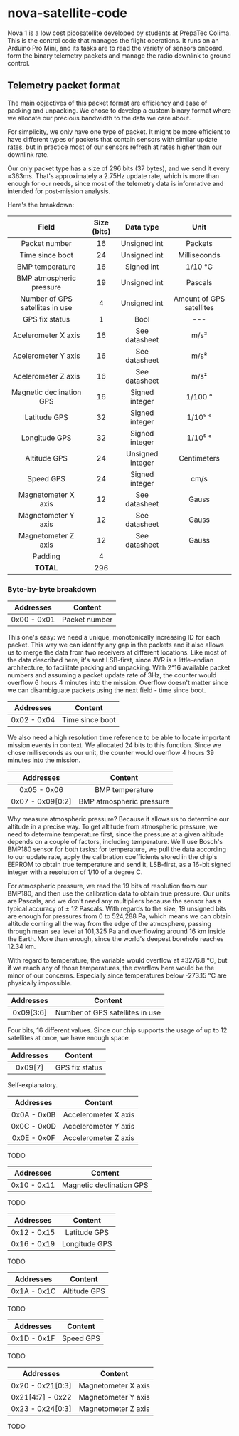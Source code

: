 # nova-satellite-code
Nova 1 is a low cost picosatellite developed by students at PrepaTec Colima. 
This is the control code that manages the flight operations. It runs on an Arduino Pro Mini, and its tasks are to read the variety of sensors onboard, form the binary telemetry packets and manage the radio downlink to ground control.

## Telemetry packet format
The main objectives of this packet format are efficiency and ease of packing and unpacking. We chose to develop a custom binary format where we allocate our precious bandwidth to the data we care about. 

For simplicity, we only have one type of packet. It might be more efficient to have different types of packets that contain sensors with similar update rates, but in practice most of our sensors refresh at rates higher than our downlink rate. 

Our only packet type has a size of 296 bits (37 bytes), and we send it every ≈363ms. That's approximately a 2.75Hz update rate, which is more than enough for our needs, since most of the telemetry data is informative and intended for post-mission analysis.

Here's the breakdown:

|Field|Size (bits)|Data type|Unit|
|:---:|:---------:|:-------:|:--:|
|Packet number|16|Unsigned int|Packets|
|Time since boot|24|Unsigned int|Milliseconds|
|BMP temperature|16|Signed int|1/10 °C|
|BMP atmospheric pressure|19|Unsigned int|Pascals|
|Number of GPS satellites in use|4|Unsigned int|Amount of GPS satellites|
|GPS fix status|1|Bool|---|
|Acelerometer X axis|16|See datasheet|m/s²|
|Acelerometer Y axis|16|See datasheet|m/s²|
|Acelerometer Z axis|16|See datasheet|m/s²|
|Magnetic declination GPS|16|Signed integer|1/100 °|
|Latitude GPS|32|Signed integer|1/10⁵ °|
|Longitude GPS|32|Signed integer|1/10⁵ °|
|Altitude GPS|24|Unsigned integer|Centimeters|
|Speed GPS|24|Signed integer|cm/s|
|Magnetometer X axis|12|See datasheet|Gauss|
|Magnetometer Y axis|12|See datasheet|Gauss|
|Magnetometer Z axis|12|See datasheet|Gauss|
|Padding|4|
|**TOTAL**|296|

### Byte-by-byte breakdown
|Addresses|Content|
|:-------:|:-----:|
| 0x00 - 0x01  | Packet number|

This one's easy: we need a unique, monotonically increasing ID for each packet. This way we can identify any gap in the packets and it also allows us to merge the data from two receivers at different locations. Like most of the data described here, it's sent LSB-first, since AVR is a little-endian architecture, to facilitate packing and unpacking.
With 2^16 available packet numbers and assuming a packet update rate of 3Hz, the counter would overflow 6 hours 4 minutes into the mission. Overflow doesn't matter since we can disambiguate packets using the next field - time since boot.

|Addresses|Content|
|:-------:|:-----:|
| 0x02 - 0x04  | Time since boot|

We also need a high resolution time reference to be able to locate important mission events in context. We allocated 24 bits to this function. Since we chose milliseconds as our unit, the counter would overflow 4 hours 39 minutes into the mission. 

|Addresses|Content|
|:-------:|:-----:|
| 0x05 - 0x06  | BMP temperature |
| 0x07 - 0x09[0:2]  | BMP atmospheric pressure |

Why measure atmospheric pressure? Because it allows us to determine our altitude in a precise way. To get altitude from atmospheric pressure, we need to determine temperature first, since the pressure at a given altitude depends on a couple of factors, including temperature. We'll use Bosch's BMP180 sensor for both tasks: for temperature, we pull the data according to our update rate, apply the calibration coefficients stored in the chip's EEPROM to obtain true temperature and send it, LSB-first, as a 16-bit signed integer with a resolution of 1/10 of a degree C. 

For atmospheric pressure, we read the 19 bits of resolution from our BMP180, and then use the calibration data to obtain true pressure. Our units are Pascals, and we don't need any multipliers because the sensor has a typical accuracy of ± 12 Pascals. With regards to the size, 19 unsigned bits are enough for pressures from 0 to 524,288 Pa, which means we can obtain altitude coming all the way from the edge of the atmosphere, passing through mean sea level at 101,325 Pa and overflowing around 16 km inside the Earth. More than enough, since the world's deepest borehole reaches 12.34 km.


With regard to temperature, the variable would overflow at ±3276.8 °C, but if we reach any of those temperatures, the overflow here would be the minor of our concerns. Especially since temperatures below -273.15 °C are physically impossible.


|Addresses|Content|
|:-------:|:-----:|
| 0x09[3:6] | Number of GPS satellites in use |

Four bits, 16 different values. Since our chip supports the usage of up to 12 satellites at once, we have enough space. 

|Addresses|Content|
|:-------:|:-----:|
| 0x09[7] | GPS fix status |

Self-explanatory. 


|Addresses|Content|
|:-------:|:-----:|
| 0x0A - 0x0B | Accelerometer X axis|
| 0x0C - 0x0D | Accelerometer Y axis|
| 0x0E - 0x0F | Accelerometer Z axis|

TODO

|Addresses|Content|
|:-------:|:-----:|
| 0x10 - 0x11 | Magnetic declination GPS|

TODO

|Addresses|Content|
|:-------:|:-----:|
| 0x12 - 0x15 | Latitude GPS|
| 0x16 - 0x19 | Longitude GPS|

TODO

|Addresses|Content|
|:-------:|:-----:|
| 0x1A - 0x1C | Altitude GPS|

TODO

|Addresses|Content|
|:-------:|:-----:|
| 0x1D - 0x1F | Speed GPS|

TODO

|Addresses|Content|
|:-------:|:-----:|
| 0x20 - 0x21[0:3] | Magnetometer X axis|
| 0x21[4:7] - 0x22 | Magnetometer Y axis|
| 0x23 - 0x24[0:3] | Magnetometer Z axis|

TODO